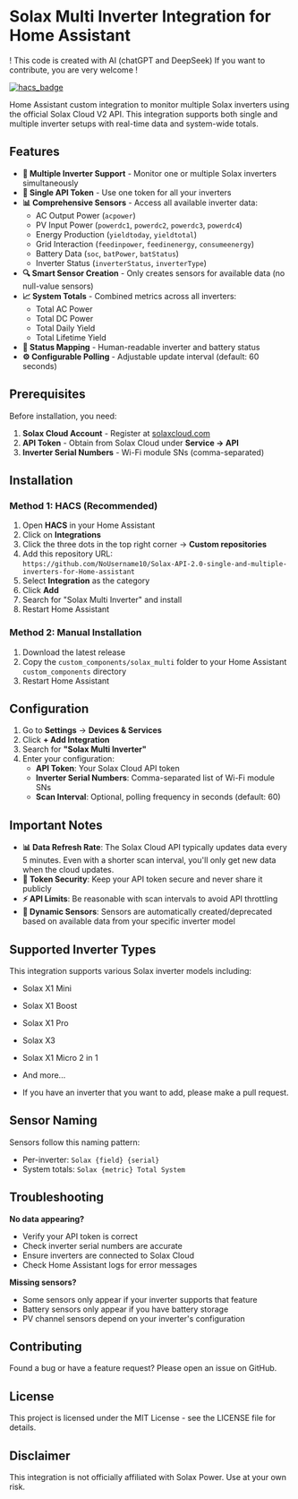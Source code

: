 # Solax Multi Inverter Integration for Home Assistant

! This code is created with AI (chatGPT and DeepSeek) If you want to contribute, you are very welcome !

[![hacs_badge](https://img.shields.io/badge/HACS-Custom-41BDF5.svg)](https://github.com/hacs/integration)

Home Assistant custom integration to monitor multiple Solax inverters using the official Solax Cloud V2 API. This integration supports both single and multiple inverter setups with real-time data and system-wide totals.

## Features

- **🔢 Multiple Inverter Support** - Monitor one or multiple Solax inverters simultaneously
- **🔐 Single API Token** - Use one token for all your inverters
- **📊 Comprehensive Sensors** - Access all available inverter data:
  - AC Output Power (`acpower`)
  - PV Input Power (`powerdc1`, `powerdc2`, `powerdc3`, `powerdc4`)
  - Energy Production (`yieldtoday`, `yieldtotal`)
  - Grid Interaction (`feedinpower`, `feedinenergy`, `consumeenergy`)
  - Battery Data (`soc`, `batPower`, `batStatus`)
  - Inverter Status (`inverterStatus`, `inverterType`)
- **🔍 Smart Sensor Creation** - Only creates sensors for available data (no null-value sensors)
- **📈 System Totals** - Combined metrics across all inverters:
  - Total AC Power
  - Total DC Power  
  - Total Daily Yield
  - Total Lifetime Yield
- **🎯 Status Mapping** - Human-readable inverter and battery status
- **⚙️ Configurable Polling** - Adjustable update interval (default: 60 seconds)

## Prerequisites

Before installation, you need:
1. **Solax Cloud Account** - Register at [solaxcloud.com](https://www.solaxcloud.com)
2. **API Token** - Obtain from Solax Cloud under **Service → API**
3. **Inverter Serial Numbers** - Wi-Fi module SNs (comma-separated)

## Installation

### Method 1: HACS (Recommended)

1. Open **HACS** in your Home Assistant
2. Click on **Integrations**
3. Click the three dots in the top right corner → **Custom repositories**
4. Add this repository URL:  
   `https://github.com/NoUsername10/Solax-API-2.0-single-and-multiple-inverters-for-Home-assistant`
5. Select **Integration** as the category
6. Click **Add**
7. Search for "Solax Multi Inverter" and install
8. Restart Home Assistant

### Method 2: Manual Installation

1. Download the latest release
2. Copy the `custom_components/solax_multi` folder to your Home Assistant `custom_components` directory
3. Restart Home Assistant

## Configuration

1. Go to **Settings** → **Devices & Services**
2. Click **+ Add Integration**
3. Search for **"Solax Multi Inverter"**
4. Enter your configuration:
   - **API Token**: Your Solax Cloud API token
   - **Inverter Serial Numbers**: Comma-separated list of Wi-Fi module SNs
   - **Scan Interval**: Optional, polling frequency in seconds (default: 60)

## Important Notes

- **📊 Data Refresh Rate**: The Solax Cloud API typically updates data every 5 minutes. Even with a shorter scan interval, you'll only get new data when the cloud updates.
- **🔐 Token Security**: Keep your API token secure and never share it publicly
- **⚡ API Limits**: Be reasonable with scan intervals to avoid API throttling
- **🔧 Dynamic Sensors**: Sensors are automatically created/deprecated based on available data from your specific inverter model

## Supported Inverter Types

This integration supports various Solax inverter models including:
- Solax X1 Mini
- Solax X1 Boost
- Solax X1 Pro  
- Solax X3
- Solax X1 Micro 2 in 1
- And more...

- If you have an inverter that you want to add, please make a pull request.

## Sensor Naming

Sensors follow this naming pattern:
- Per-inverter: `Solax {field} {serial}`
- System totals: `Solax {metric} Total System`

## Troubleshooting

**No data appearing?**
- Verify your API token is correct
- Check inverter serial numbers are accurate
- Ensure inverters are connected to Solax Cloud
- Check Home Assistant logs for error messages

**Missing sensors?**
- Some sensors only appear if your inverter supports that feature
- Battery sensors only appear if you have battery storage
- PV channel sensors depend on your inverter's configuration

## Contributing

Found a bug or have a feature request? Please open an issue on GitHub.

## License

This project is licensed under the MIT License - see the LICENSE file for details.

## Disclaimer

This integration is not officially affiliated with Solax Power. Use at your own risk.
